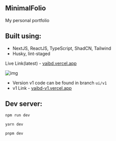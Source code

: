 ## MinimalFolio
My personal portfolio

## Built using:
 - NextJS, ReactJS, TypeScript, ShadCN, Tailwind
 - Husky, lint-staged

Live Link(latest) - [vaibd.vercel.app](http://vaibd.vercel.app/)

![img](https://github.com/user-attachments/assets/7dba0877-6084-4835-9afd-f46d69728e78)


- Version v1 code can be found in branch `ui/v1`
- v1 Link - [vaibd-v1.vercel.app](https://vaibd-v1.vercel.app/)

## Dev server:
```bash
npm run dev
```

```bash
yarn dev
```

```bash
pnpm dev
```

